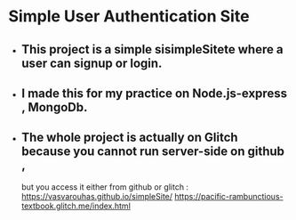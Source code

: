 # Simple User Authentication Site

- ## This project is a simple sisimpleSitete where a user can signup or login.
- ## I made this for my practice on Node.js-express , MongoDb.
- ## The whole project is actually on Glitch because you cannot run server-side on github ,
     but you access it either from github or glitch : https://vasvarouhas.github.io/simpleSite/  https://pacific-rambunctious-textbook.glitch.me/index.html
